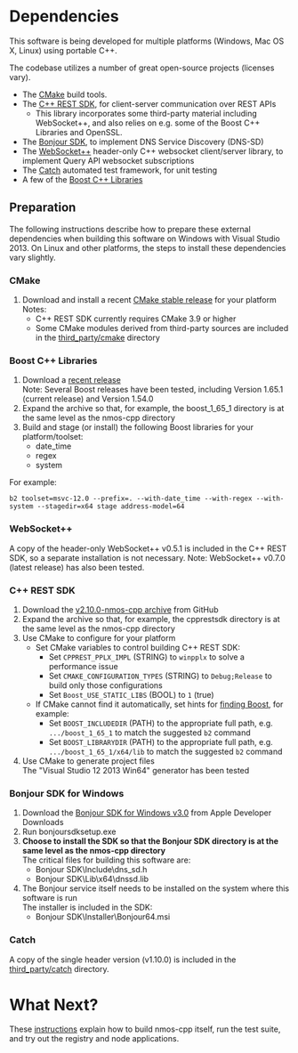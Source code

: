 # Dependencies

This software is being developed for multiple platforms (Windows, Mac OS X, Linux) using portable C++.

The codebase utilizes a number of great open-source projects (licenses vary).

- The [CMake](https://cmake.org/) build tools.
- The [C++ REST SDK](https://github.com/Microsoft/cpprestsdk), for client-server communication over REST APIs
  - This library incorporates some third-party material including WebSocket++, and also relies on e.g. some of the Boost C++ Libraries and OpenSSL.
- The [Bonjour SDK](https://developer.apple.com/bonjour/), to implement DNS Service Discovery (DNS-SD)
- The [WebSocket++](https://github.com/zaphoyd/websocketpp) header-only C++ websocket client/server library, to implement Query API websocket subscriptions
- The [Catch](https://github.com/philsquared/Catch) automated test framework, for unit testing
- A few of the [Boost C++ Libraries](http://www.boost.org/)

## Preparation

The following instructions describe how to prepare these external dependencies when building this software on Windows with Visual Studio 2013.
On Linux and other platforms, the steps to install these dependencies vary slightly.

### CMake

1. Download and install a recent [CMake stable release](https://cmake.org/download/#latest) for your platform  
   Notes:
   - C++ REST SDK currently requires CMake 3.9 or higher
   - Some CMake modules derived from third-party sources are included in the [third_party/cmake](../Development/third_party/cmake) directory

### Boost C++ Libraries

1. Download a [recent release](http://www.boost.org/users/download/)  
   Note: Several Boost releases have been tested, including Version 1.65.1 (current release) and Version 1.54.0
2. Expand the archive so that, for example, the boost\_1\_65\_1 directory is at the same level as the nmos-cpp directory
3. Build and stage (or install) the following Boost libraries for your platform/toolset:
   - date_time
   - regex
   - system

For example:  
```
b2 toolset=msvc-12.0 --prefix=. --with-date_time --with-regex --with-system --stagedir=x64 stage address-model=64
```

### WebSocket++

A copy of the header-only WebSocket++ v0.5.1 is included in the C++ REST SDK, so a separate installation is not necessary.
Note: WebSocket++ v0.7.0 (latest release) has also been tested.

### C++ REST SDK

1. Download the [v2.10.0-nmos-cpp archive](https://github.com/garethsb-sony/cpprestsdk/archive/v2.10.0-nmos-cpp.zip) from GitHub
2. Expand the archive so that, for example, the cpprestsdk directory is at the same level as the nmos-cpp directory
3. Use CMake to configure for your platform
   - Set CMake variables to control building C++ REST SDK:
     - Set ``CPPREST_PPLX_IMPL`` (STRING) to ``winpplx`` to solve a performance issue
     - Set ``CMAKE_CONFIGURATION_TYPES`` (STRING) to ``Debug;Release`` to build only those configurations
     - Set ``Boost_USE_STATIC_LIBS`` (BOOL) to ``1`` (true)
   - If CMake cannot find it automatically, set hints for [finding Boost](https://cmake.org/cmake/help/latest/module/FindBoost.html), for example:
     - Set ``BOOST_INCLUDEDIR`` (PATH) to the appropriate full path, e.g. ``.../boost_1_65_1`` to match the suggested ``b2`` command
     - Set ``BOOST_LIBRARYDIR`` (PATH) to the appropriate full path, e.g. ``.../boost_1_65_1/x64/lib`` to match the suggested ``b2`` command
4. Use CMake to generate project files  
   The "Visual Studio 12 2013 Win64" generator has been tested

### Bonjour SDK for Windows

1. Download the [Bonjour SDK for Windows v3.0](https://developer.apple.com/download/more/?=Bonjour%20SDK%20for%20Windows) from Apple Developer Downloads
2. Run bonjoursdksetup.exe
3. **Choose to install the SDK so that the Bonjour SDK directory is at the same level as the nmos-cpp directory**  
   The critical files for building this software are:
   - Bonjour SDK\Include\dns_sd.h
   - Bonjour SDK\Lib\x64\dnssd.lib
4. The Bonjour service itself needs to be installed on the system where this software is run  
   The installer is included in the SDK:
   - Bonjour SDK\Installer\Bonjour64.msi

### Catch

A copy of the single header version (v1.10.0) is included in the [third_party/catch](../Development/third_party/catch) directory.

# What Next?

These [instructions](Getting-Started.md) explain how to build nmos-cpp itself, run the test suite, and try out the registry and node applications.
